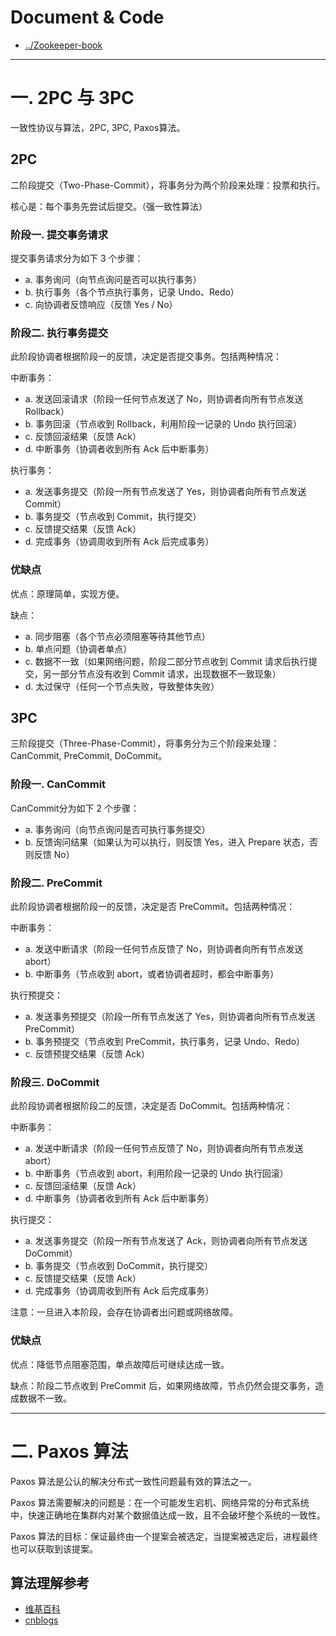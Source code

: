 # Document & Code

* [../Zookeeper-book](https://github.com/zozospider/note/blob/master/distributed/ZooKeeper/ZooKeeper-book.md)

---

# 一. 2PC 与 3PC

一致性协议与算法，2PC, 3PC, Paxos算法。

## 2PC

二阶段提交（Two-Phase-Commit），将事务分为两个阶段来处理：投票和执行。

核心是：每个事务先尝试后提交。（强一致性算法）

### 阶段一. 提交事务请求

提交事务请求分为如下 3 个步骤：
* a. 事务询问（向节点询问是否可以执行事务）
* b. 执行事务（各个节点执行事务，记录 Undo、Redo）
* c. 向协调者反馈响应（反馈 Yes / No）

### 阶段二. 执行事务提交

此阶段协调者根据阶段一的反馈，决定是否提交事务。包括两种情况：

中断事务：
* a. 发送回滚请求（阶段一任何节点发送了 No，则协调者向所有节点发送 Rollback） 
* b. 事务回滚（节点收到 Rollback，利用阶段一记录的 Undo 执行回滚）
* c. 反馈回滚结果（反馈 Ack）
* d. 中断事务（协调者收到所有 Ack 后中断事务）

执行事务：
* a. 发送事务提交（阶段一所有节点发送了 Yes，则协调者向所有节点发送 Commit）
* b. 事务提交（节点收到 Commit，执行提交）
* c. 反馈提交结果（反馈 Ack）
* d. 完成事务（协调周收到所有 Ack 后完成事务）

### 优缺点

优点：原理简单，实现方便。

缺点：
* a. 同步阻塞（各个节点必须阻塞等待其他节点）
* b. 单点问题（协调者单点）
* c. 数据不一致（如果网络问题，阶段二部分节点收到 Commit 请求后执行提交，另一部分节点没有收到 Commit 请求，出现数据不一致现象）
* d. 太过保守（任何一个节点失败，导致整体失败）

## 3PC

三阶段提交（Three-Phase-Commit），将事务分为三个阶段来处理：CanCommit, PreCommit, DoCommit。

### 阶段一. CanCommit

CanCommit分为如下 2 个步骤：
* a. 事务询问（向节点询问是否可执行事务提交）
* b. 反馈询问结果（如果认为可以执行，则反馈 Yes，进入 Prepare 状态，否则反馈 No）

### 阶段二. PreCommit

此阶段协调者根据阶段一的反馈，决定是否 PreCommit。包括两种情况：

中断事务：
* a. 发送中断请求（阶段一任何节点反馈了 No，则协调者向所有节点发送 abort）
* b. 中断事务（节点收到 abort，或者协调者超时，都会中断事务）

执行预提交：
* a. 发送事务预提交（阶段一所有节点发送了 Yes，则协调者向所有节点发送 PreCommit）
* b. 事务预提交（节点收到 PreCommit，执行事务，记录 Undo、Redo）
* c. 反馈预提交结果（反馈 Ack）

### 阶段三. DoCommit

此阶段协调者根据阶段二的反馈，决定是否 DoCommit。包括两种情况：

中断事务：
* a. 发送中断请求（阶段一任何节点反馈了 No，则协调者向所有节点发送 abort）
* b. 中断事务（节点收到 abort，利用阶段一记录的 Undo 执行回滚）
* c. 反馈回滚结果（反馈 Ack）
* d. 中断事务（协调者收到所有 Ack 后中断事务）

执行提交：
* a. 发送事务提交（阶段一所有节点发送了 Ack，则协调者向所有节点发送 DoCommit）
* b. 事务提交（节点收到 DoCommit，执行提交）
* c. 反馈提交结果（反馈 Ack）
* d. 完成事务（协调周收到所有 Ack 后完成事务）

注意：一旦进入本阶段，会存在协调者出问题或网络故障。

### 优缺点

优点：降低节点阻塞范围，单点故障后可继续达成一致。

缺点：阶段二节点收到 PreCommit 后，如果网络故障，节点仍然会提交事务，造成数据不一致。

---

# 二. Paxos 算法

Paxos 算法是公认的解决分布式一致性问题最有效的算法之一。

Paxos 算法需要解决的问题是：在一个可能发生宕机、网络异常的分布式系统中，快速正确地在集群内对某个数据值达成一致，且不会破坏整个系统的一致性。

Paxos 算法的目标：保证最终由一个提案会被选定，当提案被选定后，进程最终也可以获取到该提案。

## 算法理解参考

* [维基百科](https://zh.wikipedia.org/wiki/Paxos算法)
* [cnblogs](https://www.cnblogs.com/endsock/p/3480093.html)

